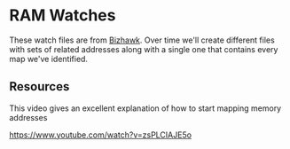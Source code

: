 # RAM Watches

These watch files are from [Bizhawk](http://tasvideos.org/BizHawk.html). Over time we'll create different files with sets of related addresses along with a single one that contains every map we've identified.

## Resources

This video gives an excellent explanation of how to start mapping memory addresses

https://www.youtube.com/watch?v=zsPLCIAJE5o
